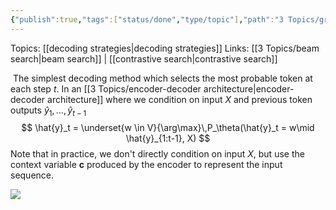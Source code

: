 ```yaml
---
{"publish":true,"tags":["status/done","type/topic"],"path":"3 Topics/greedy decoding.md","permalink":"/3-topics/greedy-decoding/","PassFrontmatter":true}
---
```



Topics: [[decoding strategies\|decoding strategies]]
Links: [[3 Topics/beam search\|beam search]] | [[contrastive search\|contrastive search]]

 The simplest decoding method which selects the most probable token at each step $t$.
In an [[3 Topics/encoder-decoder architecture\|encoder-decoder architecture]] where we condition on input $X$ and previous token outputs $\hat{y}_1,\ldots,\hat{y}_{t-1}$
$$
\hat{y}_t = \underset{w \in V}{\arg\max}\,P_\theta(\hat{y}_t = w\mid \hat{y}_{1:t-1}, X)
$$
Note that in practice, we don't directly condition on input $X$, but use the context variable $\mathbf{c}$ produced by the encoder to represent the input sequence.

![](https://res.cloudinary.com/dcameztw9/image/upload/v1728188941/us3pcgl1tkqshju20wwe.png)
